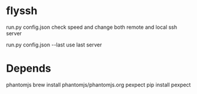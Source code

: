 flyssh
======

run.py config.json
check speed and change both remote and local ssh server

run.py config.json --last
use last server

Depends
======
phantomjs brew install phantomjs/phantomjs.org 
pexpect pip install pexpect
